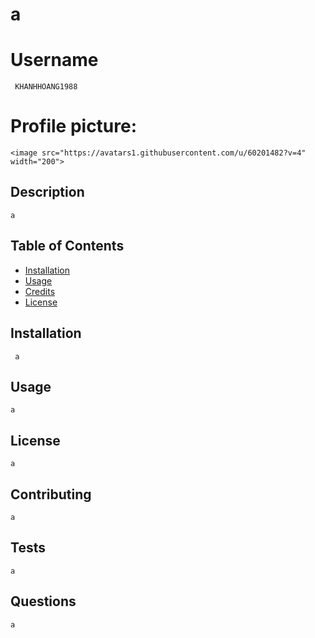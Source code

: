 
            
# a
# Username 
     KHANHHOANG1988
# Profile picture:
    <image src="https://avatars1.githubusercontent.com/u/60201482?v=4" width="200">
## Description
    a
## Table of Contents
* [Installation](#installation)
* [Usage](#usage)
* [Credits](#contributing)
* [License](#license)
## Installation
     a
## Usage
    a
## License
    a
## Contributing
    a
## Tests
    a
## Questions
    a
        